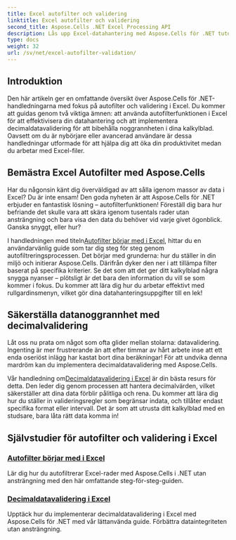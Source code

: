 ```yaml
---
title: Excel autofilter och validering
linktitle: Excel autofilter och validering
second_title: Aspose.Cells .NET Excel Processing API
description: Lås upp Excel-datahantering med Aspose.Cells för .NET tutorials. Lär dig autofiltrering och decimalvalidering för att förbättra dina kalkylblad.
type: docs
weight: 32
url: /sv/net/excel-autofilter-validation/
---
```

## Introduktion

Den här artikeln ger en omfattande översikt över Aspose.Cells för .NET-handledningarna med fokus på autofilter och validering i Excel. Du kommer att guidas genom två viktiga ämnen: att använda autofilterfunktionen i Excel för att effektivisera din datahantering och att implementera decimaldatavalidering för att bibehålla noggrannheten i dina kalkylblad. Oavsett om du är nybörjare eller avancerad användare är dessa handledningar utformade för att hjälpa dig att öka din produktivitet medan du arbetar med Excel-filer.

## Bemästra Excel Autofilter med Aspose.Cells

Har du någonsin känt dig överväldigad av att sålla igenom massor av data i Excel? Du är inte ensam! Den goda nyheten är att Aspose.Cells för .NET erbjuder en fantastisk lösning – autofilterfunktionen! Föreställ dig bara hur befriande det skulle vara att skära igenom tusentals rader utan ansträngning och bara visa den data du behöver vid varje givet ögonblick. Ganska snyggt, eller hur?

 I handledningen med titeln[Autofilter börjar med i Excel](./autofilter-begins-with-in-excel/), hittar du en användarvänlig guide som tar dig steg för steg genom autofiltreringsprocessen. Det börjar med grunderna: hur du ställer in din miljö och initierar Aspose.Cells. Därifrån dyker den ner i att tillämpa filter baserat på specifika kriterier. Se det som att det ger ditt kalkylblad några snygga nyanser – plötsligt är det bara den information du vill se som kommer i fokus. Du kommer att lära dig hur du arbetar effektivt med rullgardinsmenyn, vilket gör dina datahanteringsuppgifter till en lek!

## Säkerställa datanoggrannhet med decimalvalidering

Låt oss nu prata om något som ofta glider mellan stolarna: datavalidering. Ingenting är mer frustrerande än att efter timmar av hårt arbete inse att ett enda oseriöst inlägg har kastat bort dina beräkningar! För att undvika denna mardröm kan du implementera decimaldatavalidering med Aspose.Cells. 

 Vår handledning om[Decimaldatavalidering i Excel](./decimal-data-validation-in-excel/) är din bästa resurs för detta. Den leder dig genom processen att hantera decimalvärden, vilket säkerställer att dina data förblir pålitliga och rena. Du kommer att lära dig hur du ställer in valideringsregler som begränsar indata, och tillåter endast specifika format eller intervall. Det är som att utrusta ditt kalkylblad med en studsare, bara låta rätt data komma in!

## Självstudier för autofilter och validering i Excel
### [Autofilter börjar med i Excel](./autofilter-begins-with-in-excel/)
Lär dig hur du autofiltrerar Excel-rader med Aspose.Cells i .NET utan ansträngning med den här omfattande steg-för-steg-guiden.
### [Decimaldatavalidering i Excel](./decimal-data-validation-in-excel/)
Upptäck hur du implementerar decimaldatavalidering i Excel med Aspose.Cells för .NET med vår lättanvända guide. Förbättra dataintegriteten utan ansträngning.